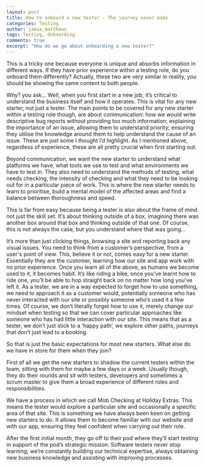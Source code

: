 ```yaml
---
layout: post
title: How to onboard a new tester - The journey never ends
categories: Testing
author: jamie_matthews
tags: Testing, Onboarding
comments: true
excerpt: "How do we go about onboarding a new tester?"
---
```


This is a tricky one because everyone is unique and absorbs information in different ways. If they have prior experience within a testing role, do you onboard them differently?
Actually, these two are very similar in reality, you should be showing the same content to both people.

Why? you ask... Well, when you first start in a new job, it’s critical to understand the business itself and how it operates. This is vital for any new starter, not just a tester. The main points to be covered for any new starter within a testing role though, are about communication: how we would write descriptive bug reports without providing too much information; explaining the importance of an issue, allowing them to understand priority; ensuring they utilise the knowledge around them to help understand the cause of an issue. These are just some I thought I’d highlight. As I mentioned above, regardless of experience, these are all pretty crucial when first starting out.

Beyond communication, we want the new starter to understand what platforms we have, what tools we use to test and what environments we have to test in. They also need to understand the methods of testing, what needs checking, the intensity of checking and what they need to be looking out for in a particular piece of work. This is where the new starter needs to learn to prioritise, build a mental model of the affected areas and find a balance between thoroughness and speed.

This is far from easy because being a tester is also about the frame of mind not just the skill set. It’s about thinking outside of a box, imagining there was another box around that box and thinking outside of that one. Of course, this is not always the case, but you understand where that was going...

It’s more than just clicking things, browsing a site and reporting back any visual issues. You need to think from a customer’s perspective, from a user's point of view. This, believe it or not, comes easy for a new starter. Essentially they are the customer, learning how our site and app work with no prior experience. Once you learn all of the above, as humans we become used to it, it becomes habit. It’s like riding a bike, once you’ve learnt how to ride one, you’ll be able to hop straight back on no matter how long you’ve left it. As a tester, we are in a way expected to forget how to use something, we need to approach it as a customer would, potentially someone who has never interacted with our site or possibly someone who’s used it a few times. Of course, we don’t literally forget how to use it, merely change our mindset when testing so that we can cover particular approaches like someone who has had little interaction with our site. This means that as a tester, we don’t just stick to a ‘happy path’, we explore other paths, journeys that don’t just lead to a booking.

So that is just the basic expectations for most new starters. What else do we have in store for them when they join?

First of all we get the new starters to shadow the current testers within the team, sitting with them for maybe a few days or a week. Usually though, they do their rounds and sit with testers, developers and sometimes a scrum master to give them a broad experience of different roles and responsibilities.

We have a process in which we call Mob Checking at Holiday Extras. This means the tester would explore a particular site and occasionally a specific area of that site. This is something we have always been keen on getting new starters to do. It allows them to become familiar with our website and with our app, ensuring they feel confident when carrying out their role.

After the first initial month, they go off to their pod where they’ll start testing in support of the pod’s strategic mission. Software testers never stop learning; we’re constantly building our technical expertise, always obtaining new business knowledge and assisting with improving processes.
